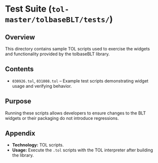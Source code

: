 # Test Suite (`tol-master/tolbaseBLT/tests/`)

## Overview

This directory contains sample TOL scripts used to exercise the widgets and
functionality provided by the tolbaseBLT library.

## Contents

- `030926.tol`, `031008.tol` – Example test scripts demonstrating widget usage
  and verifying behavior.

## Purpose

Running these scripts allows developers to ensure changes to the BLT widgets or
their packaging do not introduce regressions.

## Appendix

- **Technology:** TOL scripts.
- **Usage:** Execute the `.tol` scripts with the TOL interpreter after building
  the library.
